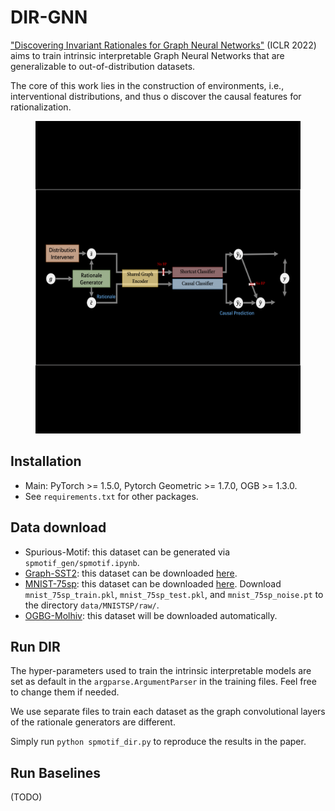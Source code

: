 # DIR-GNN
["Discovering Invariant Rationales for Graph Neural Networks"](https://openreview.net/pdf?id=hGXij5rfiHw) (ICLR 2022) aims to train intrinsic interpretable Graph Neural Networks that are generalizable to out-of-distribution datasets. 

The core of this work lies in the construction of environments, i.e., interventional distributions, and thus o discover the causal features for rationalization.
<figure> <img src="figures/framework.gif" height="500"></figure>

## Installation
- Main: PyTorch >= 1.5.0, Pytorch Geometric >= 1.7.0, OGB >= 1.3.0. 
- See `requirements.txt` for other packages.

## Data download
- Spurious-Motif: this dataset can be generated via `spmotif_gen/spmotif.ipynb`. 
- [Graph-SST2](https://github.com/divelab/DIG/tree/main/dig/xgraph/datasets): this dataset can be downloaded [here](https://mailustceducn-my.sharepoint.com/personal/yhy12138_mail_ustc_edu_cn/_layouts/15/onedrive.aspx?id=%2Fpersonal%2Fyhy12138%5Fmail%5Fustc%5Fedu%5Fcn%2FDocuments%2Fpaper%5Fwork%2FGNN%20Explainability%20Survey%2FSurvey%5FText2graph%2FGraph%2DSST2%2Ezip&parent=%2Fpersonal%2Fyhy12138%5Fmail%5Fustc%5Fedu%5Fcn%2FDocuments%2Fpaper%5Fwork%2FGNN%20Explainability%20Survey%2FSurvey%5FText2graph).
- [MNIST-75sp](https://github.com/bknyaz/graph_attention_pool): this dataset can be downloaded [here](https://drive.google.com/drive/folders/1Prc-n9Nr8-5z-xphdRScftKKIxU4Olzh). Download `mnist_75sp_train.pkl`, `mnist_75sp_test.pkl`, and `mnist_75sp_noise.pt` to the directory `data/MNISTSP/raw/`.
- [OGBG-Molhiv](https://ogb.stanford.edu/docs/graphprop/#ogbg-mol): this dataset will be downloaded automatically.


## Run DIR
The hyper-parameters used to train the intrinsic interpretable models are set as default in the `argparse.ArgumentParser` in the training files. Feel free to change them if needed.

We use separate files to train each dataset as the graph convolutional layers of the rationale generators are different.

Simply run `python spmotif_dir.py` to reproduce the results in the paper. 


## Run Baselines 
(TODO)
